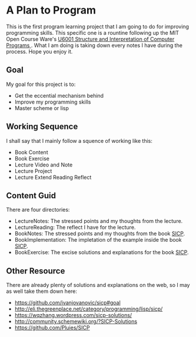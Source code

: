 # A Plan to Program

This is the first program learning project that I am going to do for improving programming skills. This specific one is a rountine following up the MIT Open Course Ware's [U6001 Structure and Interpretation of Computer Programs ](http://ocw.mit.edu/courses/electrical-engineering-and-computer-science/6-001-structure-and-interpretation-of-computer-programs-spring-2005/). What I am doing is taking down every notes I have during the process. Hope you enjoy it.

## Goal
My goal for this project is to:
+ Get the eccential mechanism behind
+ Improve my programming skills
+ Master scheme or lisp

## Working Sequence
I shall say that I mainly follow a squence of working like this:
+ Book Content
+ Book Exercise
+ Lecture Video and Note
+ Lecture Project
+ Lecture Extend Reading Reflect

## Content Guid
There are four directories:

+ LectureNotes: The stressed points and my thoughts from the lecture.
+ LectureReading: The reflect I have for the lecture.
+ BookNotes: The stressed points and my thoughts from the book [SICP][book].
+ BookImplementation: The impletation of the example inside the book [SICP][book].
+ BookExercise: The excise solutions and explanations for the book [SICP][book].


## Other Resource
There are already plenty of solutions and explanations on the web, so I may as well take them down here:

+ https://github.com/ivanjovanovic/sicp#goal
+ http://eli.thegreenplace.net/category/programming/lisp/sicp/
+ https://wqzhang.wordpress.com/sicp-solutions/
+ http://community.schemewiki.org/?SICP-Solutions
+ https://github.com/Pluies/SICP


[book]: http://mitpress.mit.edu/sicp/full-text/book/book-Z-H-38.html#%_index_start (mit open source for the SICP book)
